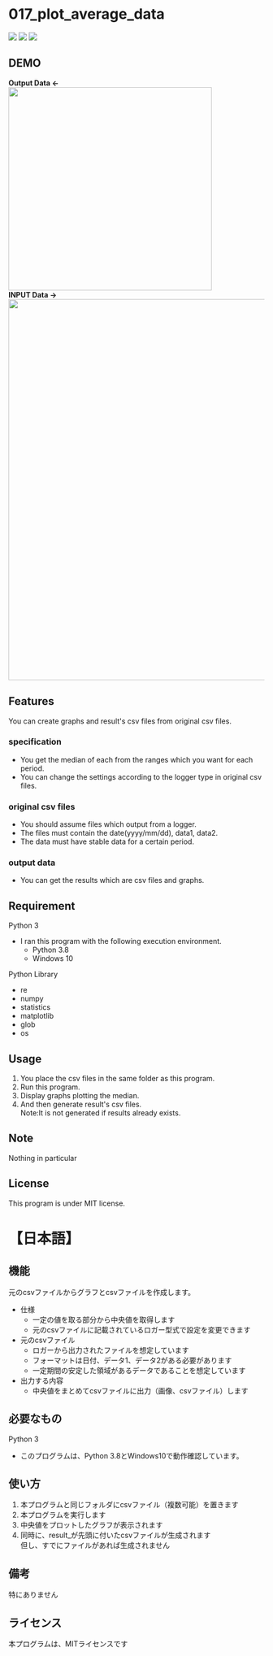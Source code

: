 # 017_plot_average_data
![](https://img.shields.io/badge/type-python3-brightgreen)  ![](https://img.shields.io/badge/windows%20build-passing-brightgreen) ![](https://img.shields.io/badge/license-MIT-brightgreen) 

## DEMO
**Output Data  <-**  
<img src="https://user-images.githubusercontent.com/44888139/105790143-14fa2300-5fc7-11eb-821f-5e803d164bfe.png" width="400px">  
**INPUT Data  ->**   
<img src="https://user-images.githubusercontent.com/44888139/105789589-0fe8a400-5fc6-11eb-83bb-00fda47ff499.png" width="750px">  
  
## Features
You can create graphs and result's csv files from original csv files.

### specification
- You get the median of each from the ranges which you want for each period.
- You can change the settings according to the logger type in original csv files.
### original csv files
- You should assume files which output from a logger.
- The files must contain the date(yyyy/mm/dd), data1, data2.
- The data must have stable data for a certain period.
### output data
- You can get the results which are csv files and graphs.

## Requirement 
Python 3
 - I ran this program with the following execution environment.
   - Python 3.8
   - Windows 10

Python Library
  - re
  - numpy
  - statistics
  - matplotlib
  - glob
  - os

## Usage
1. You place the csv files in the same folder as this program.
1. Run this program.
1. Display graphs plotting the median.
1. And then generate result's csv files.  
   Note:It is not generated if results already exists.
## Note
Nothing in particular

## License
This program is under MIT license.
# 【日本語】


## 機能
元のcsvファイルからグラフとcsvファイルを作成します。
- 仕様
  - 一定の値を取る部分から中央値を取得します
  - 元のcsvファイルに記載されているロガー型式で設定を変更できます
- 元のcsvファイル
  - ロガーから出力されたファイルを想定しています
  - フォーマットは日付、データ1、データ2がある必要があります
  - 一定期間の安定した領域があるデータであることを想定しています
- 出力する内容
  - 中央値をまとめてcsvファイルに出力（画像、csvファイル）します

## 必要なもの
Python 3
- このプログラムは、Python 3.8とWindows10で動作確認しています。

## 使い方
1. 本プログラムと同じフォルダにcsvファイル（複数可能）を置きます
1. 本プログラムを実行します
1. 中央値をプロットしたグラフが表示されます
1. 同時に、result_が先頭に付いたcsvファイルが生成されます  
   但し、すでにファイルがあれば生成されません


## 備考
特にありません

## ライセンス
本プログラムは、MITライセンスです
